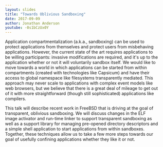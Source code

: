 ```yaml
---
layout: slides
title: "Towards Oblivious Sandboxing"
date: 2017-09-09
author: Jonathan Anderson
youtube: -0s1bCzUx0Y
---
```

Application compartmentalization (a.k.a., sandboxing) can be used to protect applications from themselves and protect users from misbehaving applications. However, the current state of the art requires applications to be willing participants: invasive modifications are required, and it's up to the application whether or not it will voluntarily sandbox itself. We would like to move towards a world in which applications can be started from within compartments (created with technologies like Capsicum) and have their access to global namespace like filesystems transparently mediated. This approach may never scale to applications with complex event models like web browsers, but we believe that there is a great deal of mileage to get out of it with more straightforward (though still sophisticated) applications like compilers.

This talk will describe recent work in FreeBSD that is driving at the goal of transparent, oblivious sandboxing. We will discuss changes in the ELF image activator and run-time linker to support transparent sandboxing as well as a support library for managing pre-opened directory descriptors and a simple shell application to start applications from within sandboxes. Together, these techniques allow us to take a few more steps towards our goal of usefully confining applications whether they like it or not.